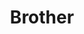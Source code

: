 --- 
title: "Brother"
publishdate: "2019-8-16T16:48:46+02:00"
src: "https://365manga.net/manga/brother"
image: "https://data.365manga.net/images/thumbnails/6528-brother.jpg"
description: "From Miista Manga Fox: 12 year old, Momoki Asuka, first met his soon to be step brother, Momoki Yui. The brothers were closer than the average step brothers, until one fateful summers day, they both accidentally get locked in a cabinet together for one hour, at a abandoned warehouse, near their family vacation destination. However, after they finally escape, something life changing happened to 7 year old Yui in that…"
---